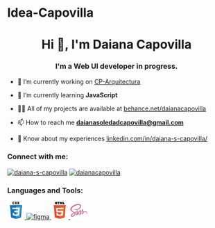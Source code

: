 # Idea-Capovilla
<h1 align="center">Hi 👋, I'm Daiana Capovilla</h1>
<h3 align="center">I'm a Web UI developer in progress.</h3>

- 🔭 I’m currently working on [CP-Arquitectura](https://github.com/DaianaCapovilla/Idea-Capovilla)

- 🌱 I’m currently learning **JavaScript**

- 👨‍💻 All of my projects are available at [behance.net/daianacapovilla](behance.net/daianacapovilla)

- 📫 How to reach me **daianasoledadcapovilla@gmail.com**

- 📄 Know about my experiences [linkedin.com/in/daiana-s-capovilla/](linkedin.com/in/daiana-s-capovilla/)

<h3 align="left">Connect with me:</h3>
<p align="left">
<a href="https://linkedin.com/in/daiana-s-capovilla" target="blank"><img align="center" src="https://raw.githubusercontent.com/rahuldkjain/github-profile-readme-generator/master/src/images/icons/Social/linked-in-alt.svg" alt="daiana-s-capovilla" height="30" width="40" /></a>
<a href="https://www.behance.net/daianacapovilla" target="blank"><img align="center" src="https://raw.githubusercontent.com/rahuldkjain/github-profile-readme-generator/master/src/images/icons/Social/behance.svg" alt="daianacapovilla" height="30" width="40" /></a>
</p>

<h3 align="left">Languages and Tools:</h3>
<p align="left"> <a href="https://www.w3schools.com/css/" target="_blank" rel="noreferrer"> <img src="https://raw.githubusercontent.com/devicons/devicon/master/icons/css3/css3-original-wordmark.svg" alt="css3" width="40" height="40"/> </a> <a href="https://www.figma.com/" target="_blank" rel="noreferrer"> <img src="https://www.vectorlogo.zone/logos/figma/figma-icon.svg" alt="figma" width="40" height="40"/> </a> <a href="https://www.w3.org/html/" target="_blank" rel="noreferrer"> <img src="https://raw.githubusercontent.com/devicons/devicon/master/icons/html5/html5-original-wordmark.svg" alt="html5" width="40" height="40"/> </a> <a href="https://sass-lang.com" target="_blank" rel="noreferrer"> <img src="https://raw.githubusercontent.com/devicons/devicon/master/icons/sass/sass-original.svg" alt="sass" width="40" height="40"/> </a> </p>
